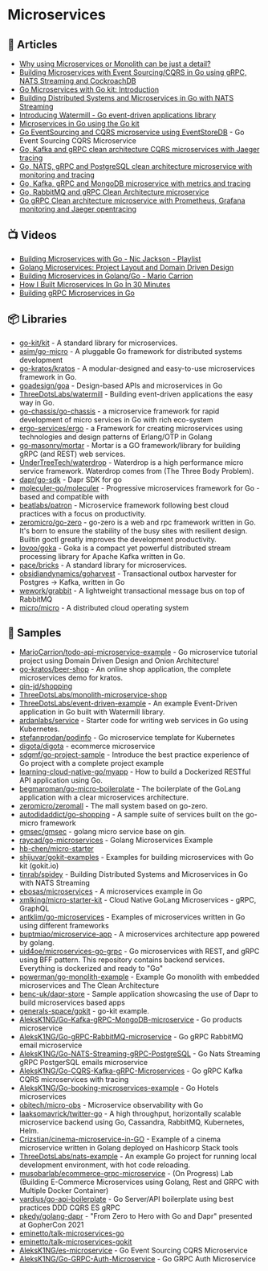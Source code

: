 # Microservices

## 📕 Articles
- [Why using Microservices or Monolith can be just a detail?](https://threedots.tech/post/microservices-or-monolith-its-detail/)
- [Building Microservices with Event Sourcing/CQRS in Go using gRPC, NATS Streaming and CockroachDB](https://shijuvar.medium.com/building-microservices-with-event-sourcing-cqrs-in-go-using-grpc-nats-streaming-and-cockroachdb-983f650452aa)
- [Go Microservices with Go kit: Introduction](https://shijuvar.medium.com/go-microservices-with-go-kit-introduction-43a757398183)
- [Building Distributed Systems and Microservices in Go with NATS Streaming](https://shijuvar.medium.com/building-distributed-systems-and-microservices-in-go-with-nats-streaming-d8b4baa633a2)
- [Introducing Watermill - Go event-driven applications library](https://threedots.tech/post/introducing-watermill/)
- [Microservices in Go using the Go kit](https://dev.to/eminetto/microservices-in-go-using-the-go-kit-jjf)
- [Go EventSourcing and CQRS microservice using EventStoreDB](https://dev.to/aleksk1ng/go-eventsourcing-and-cqrs-microservice-using-eventstoredb-5djo) - Go Event Sourcing CQRS Microservice
- [Go, Kafka and gRPC clean architecture CQRS microservices with Jaeger tracing](https://dev.to/aleksk1ng/go-kafka-and-grpc-clean-architecture-cqrs-microservices-with-jaeger-tracing-45bj)
- [Go, NATS, gRPC and PostgreSQL clean architecture microservice with monitoring and tracing](https://dev.to/aleksk1ng/go-nats-grpc-and-postgresql-clean-architecture-microservice-with-monitoring-and-tracing-2kka)
- [Go, Kafka, gRPC and MongoDB microservice with metrics and tracing](https://dev.to/aleksk1ng/go-kafka-grpc-and-mongodb-microservice-with-metrics-and-tracing-448d)
- [Go, RabbitMQ and gRPC Clean Architecture microservice](https://dev.to/aleksk1ng/go-rabbitmq-and-grpc-clean-architecture-microservice-2kdn)
- [Go gRPC Clean architecture microservice with Prometheus, Grafana monitoring and Jaeger opentracing](https://dev.to/aleksk1ng/go-grpc-clean-architecture-microservice-with-prometheus-grafana-monitoring-and-jaeger-opentracing-51om)

## 📺 Videos
- [Building Microservices with Go - Nic Jackson - Playlist](https://www.youtube.com/playlist?list=PLmD8u-IFdreyh6EUfevBcbiuCKzFk0EW_)
- [Golang Microservices: Project Layout and Domain Driven Design](https://www.youtube.com/watch?v=LUvid5TJ81Y)
- [Building Microservices in Golang/Go - Mario Carrion](https://www.youtube.com/playlist?list=PL7yAAGMOat_Fn8sAXIk0WyBfK_sT1pohu)
- [How I Built Microservices In Go In 30 Minutes](https://www.youtube.com/watch?v=bM6N-vgPlyQ)
- [Building gRPC Microservices in Go](https://tutorialedge.net/courses/go-grpc-services-course/)

## 📦 Libraries
- [go-kit/kit](https://github.com/go-kit/kit) - A standard library for microservices.
- [asim/go-micro](https://github.com/asim/go-micro) - A pluggable Go framework for distributed systems development
- [go-kratos/kratos](https://github.com/go-kratos/kratos) - A modular-designed and easy-to-use microservices framework in Go.
- [goadesign/goa](https://github.com/goadesign/goa) - Design-based APIs and microservices in Go
- [ThreeDotsLabs/watermill](https://github.com/ThreeDotsLabs/watermill) - Building event-driven applications the easy way in Go.
- [go-chassis/go-chassis](https://github.com/go-chassis/go-chassis) - a microservice framework for rapid development of micro services in Go with rich eco-system
- [ergo-services/ergo](https://github.com/ergo-services/ergo) - a Framework for creating microservices using technologies and design patterns of Erlang/OTP in Golang
- [go-masonry/mortar](https://github.com/go-masonry/mortar) - Mortar is a GO framework/library for building gRPC (and REST) web services.
- [UnderTreeTech/waterdrop](https://github.com/UnderTreeTech/waterdrop) - Waterdrop is a high performance micro service framework. Waterdrop comes from (The Three Body Problem).
- [dapr/go-sdk](https://github.com/dapr/go-sdk) - Dapr SDK for go
- [moleculer-go/moleculer](https://github.com/moleculer-go/moleculer) - Progressive microservices framework for Go - based and compatible with
- [beatlabs/patron](https://github.com/beatlabs/patron) - Microservice framework following best cloud practices with a focus on productivity.
- [zeromicro/go-zero](https://github.com/zeromicro/go-zero) - go-zero is a web and rpc framework written in Go. It's born to ensure the stability of the busy sites with resilient design. Builtin goctl greatly improves the development productivity.
- [lovoo/goka](https://github.com/lovoo/goka) - Goka is a compact yet powerful distributed stream processing library for Apache Kafka written in Go.
- [pace/bricks](https://github.com/pace/bricks) - A standard library for microservices.
- [obsidiandynamics/goharvest](https://github.com/obsidiandynamics/goharvest) - Transactional outbox harvester for Postgres → Kafka, written in Go
- [wework/grabbit](https://github.com/wework/grabbit) - A lightweight transactional message bus on top of RabbitMQ
- [micro/micro](https://github.com/micro/micro) - A distributed cloud operating system

## 🚀 Samples
- [MarioCarrion/todo-api-microservice-example](https://github.com/MarioCarrion/todo-api-microservice-example) - Go microservice tutorial project using Domain Driven Design and Onion Architecture!
- [go-kratos/beer-shop](https://github.com/go-kratos/beer-shop) - An online shop application, the complete microservices demo for kratos.
- [qin-jd/shopping](https://github.com/qin-jd/shopping)
- [ThreeDotsLabs/monolith-microservice-shop](https://github.com/ThreeDotsLabs/monolith-microservice-shop)
- [ThreeDotsLabs/event-driven-example](https://github.com/ThreeDotsLabs/event-driven-example) - An example Event-Driven application in Go built with Watermill library.
- [ardanlabs/service](https://github.com/ardanlabs/service) - Starter code for writing web services in Go using Kubernetes.
- [stefanprodan/podinfo](https://github.com/stefanprodan/podinfo) - Go microservice template for Kubernetes
- [digota/digota](https://github.com/digota/digota) - ecommerce microservice
- [sdgmf/go-project-sample](https://github.com/sdgmf/go-project-sample) - Introduce the best practice experience of Go project with a complete project example
- [learning-cloud-native-go/myapp](https://github.com/learning-cloud-native-go/myapp) - How to build a Dockerized RESTful API application using Go.
- [begmaroman/go-micro-boilerplate](https://github.com/begmaroman/go-micro-boilerplate) - The boilerplate of the GoLang application with a clear microservices architecture.
- [zeromicro/zeromall](https://github.com/zeromicro/zeromall) - The mall system based on go-zero.
- [autodidaddict/go-shopping](https://github.com/autodidaddict/go-shopping) - A sample suite of services built on the go-micro framework
- [gmsec/gmsec](https://github.com/gmsec/gmsec) - golang micro service base on gin.
- [raycad/go-microservices](https://github.com/raycad/go-microservices) - Golang Microservices Example
- [hb-chen/micro-starter](https://github.com/hb-chen/micro-starter) 
- [shijuvar/gokit-examples](https://github.com/shijuvar/gokit-examples) - Examples for building microservices with Go kit (gokit.io)
- [tinrab/spidey](https://github.com/tinrab/spidey) - Building Distributed Systems and Microservices in Go with NATS Streaming
- [ebosas/microservices](https://github.com/ebosas/microservices) - A microservices example in Go
- [xmlking/micro-starter-kit](https://github.com/xmlking/micro-starter-kit) - Cloud Native GoLang Microservices - gRPC, GraphQL
- [antklim/go-microservices](https://github.com/antklim/go-microservices) - Examples of microservices written in Go using different frameworks
- [buptmiao/microservice-app](https://github.com/buptmiao/microservice-app) - A microservices architecture app powered by golang.
- [uid4oe/microservices-go-grpc](https://github.com/uid4oe/microservices-go-grpc) - Go microservices with REST, and gRPC using BFF pattern. This repository contains backend services. Everything is dockerized and ready to "Go" 
- [powerman/go-monolith-example](https://github.com/powerman/go-monolith-example) - Example Go monolith with embedded microservices and The Clean Architecture
- [benc-uk/dapr-store](https://github.com/benc-uk/dapr-store) - Sample application showcasing the use of Dapr to build microservices based apps
- [generals-space/gokit](https://github.com/generals-space/gokit) - go-kit example.
- [AleksK1NG/Go-Kafka-gRPC-MongoDB-microservice](https://github.com/AleksK1NG/Go-Kafka-gRPC-MongoDB-microservice) - Go products microservice
- [AleksK1NG/Go-gRPC-RabbitMQ-microservice](https://github.com/AleksK1NG/Go-gRPC-RabbitMQ-microservice) - Go gRPC RabbitMQ email microservice
- [AleksK1NG/Go-NATS-Streaming-gRPC-PostgreSQL](https://github.com/AleksK1NG/Go-NATS-Streaming-gRPC-PostgreSQL) - Go Nats Streaming gRPC PostgerSQL emails microservice
- [AleksK1NG/Go-CQRS-Kafka-gRPC-Microservices](https://github.com/AleksK1NG/Go-CQRS-Kafka-gRPC-Microservices) - Go gRPC Kafka CQRS microservices with tracing
- [AleksK1NG/Go-booking-microservices-example](https://github.com/AleksK1NG/Go-booking-microservices-example) - Go Hotels microservices
- [obitech/micro-obs](https://github.com/obitech/micro-obs) - Microservice observability with Go
- [laaksomavrick/twitter-go](https://github.com/laaksomavrick/twitter-go) - A high throughput, horizontally scalable microservice backend using Go, Cassandra, RabbitMQ, Kubernetes, Helm.
- [Crizstian/cinema-microservice-in-GO](https://github.com/Crizstian/cinema-microservice-in-GO) - Example of a cinema microservice written in Golang deployed on Hashicorp Stack tools
- [ThreeDotsLabs/nats-example](https://github.com/ThreeDotsLabs/nats-example) - An example Go project for running local development environment, with hot code reloading.
- [musobarlab/ecommerce-grpc-microservice](https://github.com/musobarlab/ecommerce-grpc-microservice) - (On Progress) Lab (Building E-Commerce Microservices using Golang, Rest and GRPC with Multiple Docker Container)
- [vardius/go-api-boilerplate](https://github.com/vardius/go-api-boilerplate) - Go Server/API boilerplate using best practices DDD CQRS ES gRPC
- [pkedy/golang-dapr](https://github.com/pkedy/golang-dapr) - "From Zero to Hero with Go and Dapr" presented at GopherCon 2021
- [eminetto/talk-microservices-go](https://github.com/eminetto/talk-microservices-go)
- [eminetto/talk-microservices-gokit](https://github.com/eminetto/talk-microservices-gokit)
- [AleksK1NG/es-microservice](https://github.com/AleksK1NG/es-microservice) - Go Event Sourcing CQRS Microservice
- [AleksK1NG/Go-GRPC-Auth-Microservice](https://github.com/AleksK1NG/Go-GRPC-Auth-Microservice) - Go GRPC Auth Microservice
